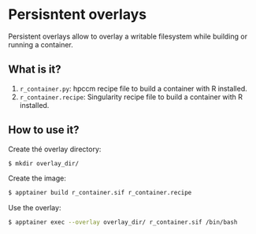 # Persisntent overlays

Persistent overlays allow to overlay a writable filesystem while building or running a container.


## What is it?

1. `r_container.py`: hpccm recipe file to build a container with R installed.
1. `r_container.recipe`: Singularity recipe file to build a container with R installed.

## How to use it?

Create thé overlay directory:
```bash
$ mkdir overlay_dir/
```

Create the image:
```bash
$ apptainer build r_container.sif r_container.recipe
```

Use the overlay:
```bash
$ apptainer exec --overlay overlay_dir/ r_container.sif /bin/bash
```
